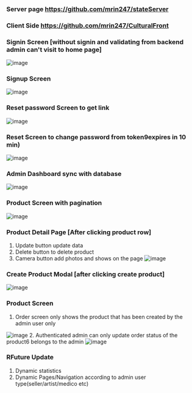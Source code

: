 ### Server page https://github.com/mrin247/stateServer
### Client Side https://github.com/mrin247/CulturalFront

### Signin Screen [without signin and validating from backend admin can't visit to home page]
![image](https://user-images.githubusercontent.com/72962881/162983875-3e77942c-582b-46e1-8f6c-af5b55c678f3.png)

### Signup Screen
![image](https://user-images.githubusercontent.com/72962881/162983967-2366d6cd-664f-439f-bff6-fe6efdd57234.png)

### Reset password Screen to get link
![image](https://user-images.githubusercontent.com/72962881/162984087-7d2c9bc0-20cc-45c6-9afa-ac0de21ed37b.png)

### Reset Screen to change password from token9expires in 10 min)
![image](https://user-images.githubusercontent.com/72962881/162984466-df8ca074-10f4-4f43-a3ac-0a5d7d97b9ea.png)

### Admin Dashboard sync with database
![image](https://user-images.githubusercontent.com/72962881/162984642-0ec5607f-c299-4a5c-a30c-898ffc2a2bca.png)

### Product Screen with pagination
![image](https://user-images.githubusercontent.com/72962881/162984808-43a02768-c3e9-4190-babf-67c58cb3e686.png)

### Product Detail Page [After clicking product row]
1. Update button update data
2. Delete button to delete product
3. Camera button add photos and shows on the page
![image](https://user-images.githubusercontent.com/72962881/162984959-497a657d-9a2b-4bd6-a41c-1259751c74f8.png)

### Create Product Modal [after clicking create product]
![image](https://user-images.githubusercontent.com/72962881/162985549-58fb7c41-d8b4-4e60-aa30-6cb519e58dc3.png)

### Product Screen
1. Order screen only shows the product that has been created by the admin user only

![image](https://user-images.githubusercontent.com/72962881/162985683-75badaa0-e06d-4bca-a590-773b1b75e993.png)
2. Authenticated admin can only update order status of the product6 belongs to the admin
![image](https://user-images.githubusercontent.com/72962881/162986492-e3229889-6959-4c22-af62-44d0a1e636b8.png)


### RFuture Update
1. Dynamic statistics 
2. Dynamic Pages/Navigation according to admin user type(seller/artist/medico etc)

